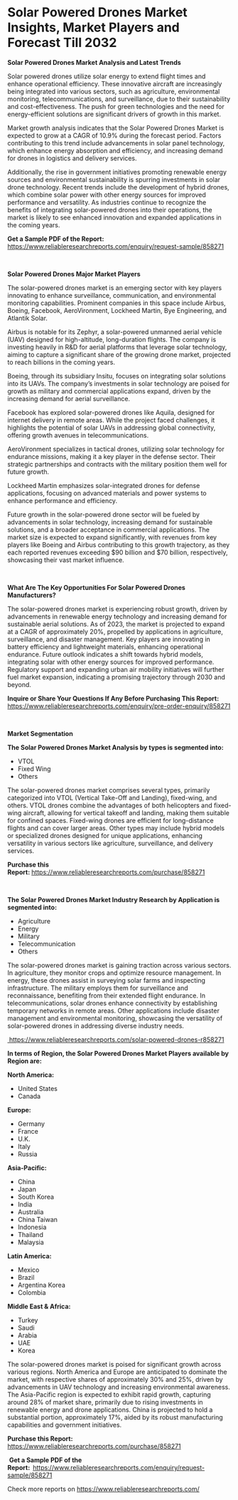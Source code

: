 <p><h1>Solar Powered Drones Market Insights, Market Players and Forecast Till 2032</h1></p><p><strong>Solar Powered Drones Market Analysis and Latest Trends</strong></p>
<p><p>Solar powered drones utilize solar energy to extend flight times and enhance operational efficiency. These innovative aircraft are increasingly being integrated into various sectors, such as agriculture, environmental monitoring, telecommunications, and surveillance, due to their sustainability and cost-effectiveness. The push for green technologies and the need for energy-efficient solutions are significant drivers of growth in this market.</p><p>Market growth analysis indicates that the Solar Powered Drones Market is expected to grow at a CAGR of 10.9% during the forecast period. Factors contributing to this trend include advancements in solar panel technology, which enhance energy absorption and efficiency, and increasing demand for drones in logistics and delivery services. </p><p>Additionally, the rise in government initiatives promoting renewable energy sources and environmental sustainability is spurring investments in solar drone technology. Recent trends include the development of hybrid drones, which combine solar power with other energy sources for improved performance and versatility. As industries continue to recognize the benefits of integrating solar-powered drones into their operations, the market is likely to see enhanced innovation and expanded applications in the coming years.</p></p>
<p><strong>Get a Sample PDF of the Report:&nbsp;</strong> <a href="https://www.reliableresearchreports.com/enquiry/request-sample/858271?utm_campaign=3576&utm_medium=2&utm_source=Github&utm_content=ia&utm_term=08042025&utm_id=solar-powered-drones">https://www.reliableresearchreports.com/enquiry/request-sample/858271</a></p>
<p>&nbsp;</p>
<p><strong>Solar Powered Drones Major Market Players</strong></p>
<p><p>The solar-powered drones market is an emerging sector with key players innovating to enhance surveillance, communication, and environmental monitoring capabilities. Prominent companies in this space include Airbus, Boeing, Facebook, AeroVironment, Lockheed Martin, Bye Engineering, and Atlantik Solar.</p><p>Airbus is notable for its Zephyr, a solar-powered unmanned aerial vehicle (UAV) designed for high-altitude, long-duration flights. The company is investing heavily in R&D for aerial platforms that leverage solar technology, aiming to capture a significant share of the growing drone market, projected to reach billions in the coming years.</p><p>Boeing, through its subsidiary Insitu, focuses on integrating solar solutions into its UAVs. The company’s investments in solar technology are poised for growth as military and commercial applications expand, driven by the increasing demand for aerial surveillance.</p><p>Facebook has explored solar-powered drones like Aquila, designed for internet delivery in remote areas. While the project faced challenges, it highlights the potential of solar UAVs in addressing global connectivity, offering growth avenues in telecommunications.</p><p>AeroVironment specializes in tactical drones, utilizing solar technology for endurance missions, making it a key player in the defense sector. Their strategic partnerships and contracts with the military position them well for future growth.</p><p>Lockheed Martin emphasizes solar-integrated drones for defense applications, focusing on advanced materials and power systems to enhance performance and efficiency.</p><p>Future growth in the solar-powered drone sector will be fueled by advancements in solar technology, increasing demand for sustainable solutions, and a broader acceptance in commercial applications. The market size is expected to expand significantly, with revenues from key players like Boeing and Airbus contributing to this growth trajectory, as they each reported revenues exceeding $90 billion and $70 billion, respectively, showcasing their vast market influence.</p></p>
<p>&nbsp;</p>
<p><strong>What Are The Key Opportunities For Solar Powered Drones Manufacturers?</strong></p>
<p><p>The solar-powered drones market is experiencing robust growth, driven by advancements in renewable energy technology and increasing demand for sustainable aerial solutions. As of 2023, the market is projected to expand at a CAGR of approximately 20%, propelled by applications in agriculture, surveillance, and disaster management. Key players are innovating in battery efficiency and lightweight materials, enhancing operational endurance. Future outlook indicates a shift towards hybrid models, integrating solar with other energy sources for improved performance. Regulatory support and expanding urban air mobility initiatives will further fuel market expansion, indicating a promising trajectory through 2030 and beyond.</p></p>
<p><strong>Inquire or Share Your Questions If Any Before Purchasing This Report:</strong> <a href="https://www.reliableresearchreports.com/enquiry/pre-order-enquiry/858271?utm_campaign=3576&utm_medium=2&utm_source=Github&utm_content=ia&utm_term=08042025&utm_id=solar-powered-drones">https://www.reliableresearchreports.com/enquiry/pre-order-enquiry/858271</a></p>
<p>&nbsp;</p>
<p><strong>Market Segmentation</strong></p>
<p><strong>The Solar Powered Drones Market Analysis by types is segmented into:</strong></p>
<p><ul><li>VTOL</li><li>Fixed Wing</li><li>Others</li></ul></p>
<p><p>The solar-powered drones market comprises several types, primarily categorized into VTOL (Vertical Take-Off and Landing), fixed-wing, and others. VTOL drones combine the advantages of both helicopters and fixed-wing aircraft, allowing for vertical takeoff and landing, making them suitable for confined spaces. Fixed-wing drones are efficient for long-distance flights and can cover larger areas. Other types may include hybrid models or specialized drones designed for unique applications, enhancing versatility in various sectors like agriculture, surveillance, and delivery services.</p></p>
<p><strong>Purchase this Report:&nbsp;</strong><a href="https://www.reliableresearchreports.com/purchase/858271?utm_campaign=3576&utm_medium=2&utm_source=Github&utm_content=ia&utm_term=08042025&utm_id=solar-powered-drones">https://www.reliableresearchreports.com/purchase/858271</a></p>
<p>&nbsp;</p>
<p><strong>The Solar Powered Drones Market Industry Research by Application is segmented into:</strong></p>
<p><ul><li>Agriculture</li><li>Energy</li><li>Military</li><li>Telecommunication</li><li>Others</li></ul></p>
<p><p>The solar-powered drones market is gaining traction across various sectors. In agriculture, they monitor crops and optimize resource management. In energy, these drones assist in surveying solar farms and inspecting infrastructure. The military employs them for surveillance and reconnaissance, benefiting from their extended flight endurance. In telecommunications, solar drones enhance connectivity by establishing temporary networks in remote areas. Other applications include disaster management and environmental monitoring, showcasing the versatility of solar-powered drones in addressing diverse industry needs.</p></p>
<p><a href="https://www.reliableresearchreports.com/solar-powered-drones-r858271?utm_campaign=3576&utm_medium=2&utm_source=Github&utm_content=ia&utm_term=08042025&utm_id=solar-powered-drones">&nbsp;https://www.reliableresearchreports.com/solar-powered-drones-r858271</a></p>
<p><strong>In terms of Region, the Solar Powered Drones Market Players available by Region are:</strong></p>
<p>
    <p> <strong> North America: </strong>
        <ul>
            <li>United States</li>
            <li>Canada</li>
        </ul>
        </p> 
    <p> <strong> Europe: </strong>
        <ul>
            <li>Germany</li>
            <li>France</li>
            <li>U.K.</li>
            <li>Italy</li>
            <li>Russia</li>
        </ul>
        </p> 
    <p> <strong> Asia-Pacific: </strong>
        <ul>
            <li>China</li>
            <li>Japan</li>
            <li>South Korea</li>
            <li>India</li>
            <li>Australia</li>
            <li>China Taiwan</li>
            <li>Indonesia</li>
            <li>Thailand</li>
            <li>Malaysia</li>
        </ul>
        </p> 
    <p> <strong> Latin America: </strong>
        <ul>
            <li>Mexico</li>
            <li>Brazil</li>
            <li>Argentina Korea</li>
            <li>Colombia</li>
        </ul>
        </p> 
    <p> <strong> Middle East & Africa: </strong>
        <ul>
            <li>Turkey</li>
            <li>Saudi</li>
            <li>Arabia</li>
            <li>UAE</li>
            <li>Korea</li>
        </ul>
    </p>
    </p>
<p><p>The solar-powered drones market is poised for significant growth across various regions. North America and Europe are anticipated to dominate the market, with respective shares of approximately 30% and 25%, driven by advancements in UAV technology and increasing environmental awareness. The Asia-Pacific region is expected to exhibit rapid growth, capturing around 28% of market share, primarily due to rising investments in renewable energy and drone applications. China is projected to hold a substantial portion, approximately 17%, aided by its robust manufacturing capabilities and government initiatives.</p></p>
<p><strong>Purchase this Report: </strong><a href="https://www.reliableresearchreports.com/purchase/858271?utm_campaign=3576&utm_medium=2&utm_source=Github&utm_content=ia&utm_term=08042025&utm_id=solar-powered-drones">https://www.reliableresearchreports.com/purchase/858271</a></p>
<p>&nbsp;<strong>Get a Sample PDF of the Report:&nbsp;&nbsp;</strong><a href="https://www.reliableresearchreports.com/enquiry/request-sample/858271?utm_campaign=3576&utm_medium=2&utm_source=Github&utm_content=ia&utm_term=08042025&utm_id=solar-powered-drones">https://www.reliableresearchreports.com/enquiry/request-sample/858271</a></p>
<p><strong></strong></p>
<p>Check more reports on <a href="https://www.reliableresearchreports.com/?utm_campaign=3576&utm_medium=2&utm_source=Github&utm_content=ia&utm_term=08042025&utm_id=solar-powered-drones">https://www.reliableresearchreports.com/</a></p>